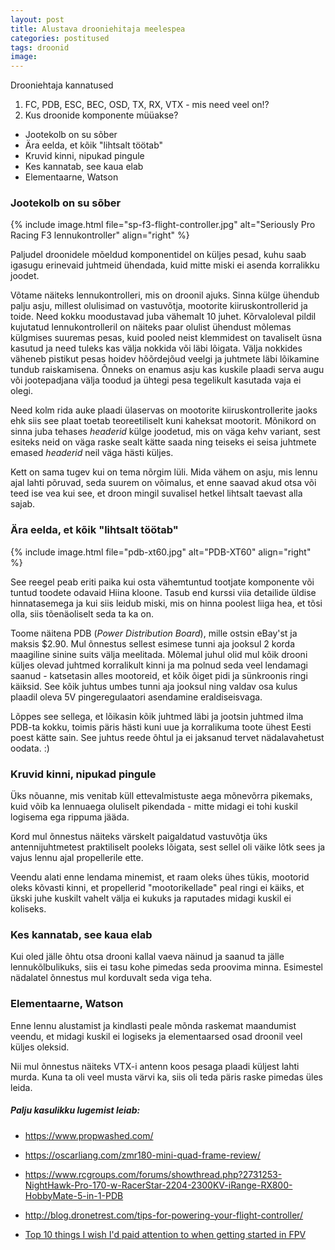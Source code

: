 ```yaml
---
layout: post
title: Alustava drooniehitaja meelespea
categories: postitused
tags: droonid
image:
---
```



Drooniehtaja kannatused

1. FC, PDB, ESC, BEC, OSD, TX, RX, VTX - mis need veel on!?
2. Kus droonide komponente müüakse?

* Jootekolb on su sõber
* Ära eelda, et kõik "lihtsalt töötab"
* Kruvid kinni, nipukad pingule
* Kes kannatab, see kaua elab
* Elementaarne, Watson



### Jootekolb on su sõber

{% include image.html file="sp-f3-flight-controller.jpg" alt="Seriously Pro Racing F3 lennukontroller" align="right" %}

Paljudel droonidele mõeldud komponentidel on küljes pesad, kuhu saab igasugu erinevaid juhtmeid ühendada, kuid mitte miski ei asenda korralikku joodet.

Võtame näiteks lennukontrolleri, mis on droonil ajuks. Sinna külge ühendub palju asju, millest olulisimad on vastuvõtja, mootorite kiiruskontrollerid ja toide. Need kokku moodustavad juba vähemalt 10 juhet. Kõrvaloleval pildil kujutatud lennukontrolleril on näiteks paar olulist ühendust mõlemas külgmises suuremas pesas, kuid pooled neist klemmidest on tavaliselt üsna kasutud ja need tuleks kas välja nokkida või läbi lõigata. Välja nokkides väheneb pistikut pesas hoidev hõõrdejõud veelgi ja juhtmete läbi lõikamine tundub raiskamisena. Õnneks on enamus asju kas kuskile plaadi serva augu või jootepadjana välja toodud ja ühtegi pesa tegelikult kasutada vaja ei olegi.

Need kolm rida auke plaadi ülaservas on mootorite kiiruskontrollerite jaoks ehk siis see plaat toetab teoreetiliselt kuni kaheksat mootorit. Mõnikord on sinna juba tehases _headerid_ külge joodetud, mis on väga kehv variant, sest esiteks neid on väga raske sealt kätte saada ning teiseks ei seisa juhtmete emased _headerid_ neil väga hästi küljes.

Kett on sama tugev kui on tema nõrgim lüli. Mida vähem on asju, mis lennu ajal lahti põruvad, seda suurem on võimalus, et enne saavad akud otsa või teed ise vea kui see, et droon mingil suvalisel hetkel lihtsalt taevast alla sajab.


### Ära eelda, et kõik "lihtsalt töötab"

{% include image.html file="pdb-xt60.jpg" alt="PDB-XT60" align="right" %}

See reegel peab eriti paika kui osta vähemtuntud tootjate komponente või tuntud toodete odavaid Hiina kloone. Tasub end kurssi viia detailide üldise hinnatasemega ja kui siis leidub miski, mis on hinna poolest liiga hea, et tõsi olla, siis tõenäoliselt seda ta ka on.

Toome näitena PDB (_Power Distribution Board_), mille ostsin eBay'st ja maksis $2.90. Mul õnnestus sellest esimese tunni aja jooksul 2 korda maagiline sinine suits välja meelitada. Mõlemal juhul olid mul kõik drooni küljes olevad juhtmed korralikult kinni ja ma polnud seda veel lendamagi saanud - katsetasin alles mootoreid, et kõik õiget pidi ja sünkroonis ringi käiksid. See kõik juhtus umbes tunni aja jooksul ning valdav osa kulus plaadil oleva 5V pingeregulaatori asendamine eraldiseisvaga.

Lõppes see sellega, et lõikasin kõik juhtmed läbi ja jootsin juhtmed ilma PDB-ta kokku, toimis päris hästi kuni uue ja korralikuma toote ühest Eesti poest kätte sain. See juhtus reede õhtul ja ei jaksanud tervet nädalavahetust oodata. :)




### Kruvid kinni, nipukad pingule

Üks nõuanne, mis venitab küll ettevalmistuste aega mõnevõrra pikemaks, kuid võib ka lennuaega oluliselt pikendada - mitte midagi ei tohi kuskil logisema ega rippuma jääda.

Kord mul õnnestus näiteks värskelt paigaldatud vastuvõtja üks antennijuhtmetest praktiliselt pooleks lõigata, sest sellel oli väike lõtk sees ja vajus lennu ajal propellerile ette.

Veendu alati enne lendama minemist, et raam oleks ühes tükis, mootorid oleks kõvasti kinni, et propellerid "mootorikellade" peal ringi ei käiks, et ükski juhe kuskilt vahelt välja ei kukuks ja raputades midagi kuskil ei koliseks.


### Kes kannatab, see kaua elab

Kui oled jälle õhtu otsa drooni kallal vaeva näinud ja saanud ta jälle lennukõlbulikuks, siis ei tasu kohe pimedas seda proovima minna. Esimestel nädalatel õnnestus mul korduvalt seda viga teha.




### Elementaarne, Watson

Enne lennu alustamist ja kindlasti peale mõnda raskemat maandumist veendu, et midagi kuskil ei logiseks ja elementaarsed osad droonil veel küljes oleksid.

Nii mul õnnestus näiteks VTX-i antenn koos pesaga plaadi küljest lahti murda. Kuna ta oli veel musta värvi ka, siis oli teda päris raske pimedas üles leida.



##### Palju kasulikku lugemist leiab:

* https://www.propwashed.com/



* https://oscarliang.com/zmr180-mini-quad-frame-review/
* https://www.rcgroups.com/forums/showthread.php?2731253-NightHawk-Pro-170-w-RacerStar-2204-2300KV-iRange-RX800-HobbyMate-5-in-1-PDB
* http://blog.dronetrest.com/tips-for-powering-your-flight-controller/

* [Top 10 things I wish I'd paid attention to when getting started in FPV](https://www.rcgroups.com/forums/showthread.php?1567954-Top-10-things-I-wish-I-d-paid-attention-to-when-getting-started-in-FPV)

